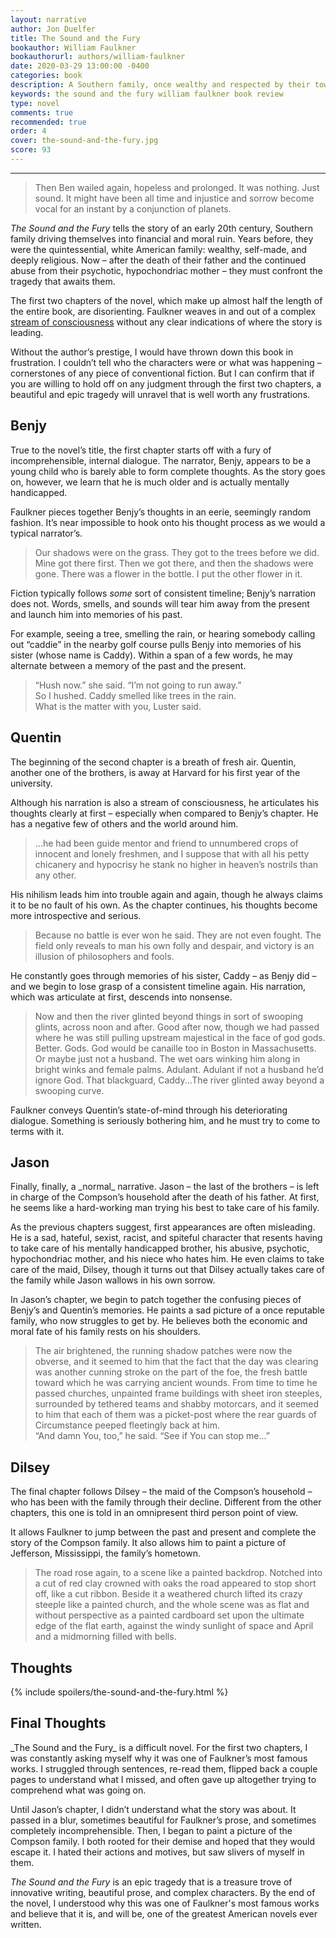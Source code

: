 ```yaml
---
layout: narrative
author: Jon Duelfer
title: The Sound and the Fury
bookauthor: William Faulkner
bookauthorurl: authors/william-faulkner
date: 2020-03-29 13:00:00 -0400
categories: book
description: A Southern family, once wealthy and respected by their town, drives itself into financial and moral ruin. Led by an abusive, hypochondriac mother and her spiteful youngest son, the family tries to redirect the course of their inevitable demise. Their rigid morals and stubbornness only bury them deeper. 
keywords: the sound and the fury william faulkner book review
type: novel
comments: true
recommended: true
order: 4
cover: the-sound-and-the-fury.jpg
score: 93
---
```

<hr/>

> Then Ben wailed again, hopeless and prolonged. It was nothing. Just sound. It might have been all time and injustice and sorrow become vocal for an instant by a conjunction of planets.

_The Sound and the Fury_ tells the story of an early 20th century, Southern family driving themselves into financial and moral ruin. Years before, they were the quintessential, white American family: wealthy, self-made, and deeply religious. Now – after the death of their father and the continued abuse from their psychotic, hypochondriac mother – they must confront the tragedy that awaits them.

The first two chapters of the novel, which make up almost half the length of the entire book, are disorienting. Faulkner weaves in and out of a complex [stream of consciousness](https://en.wikipedia.org/wiki/Stream_of_consciousness) without any clear indications of where the story is leading.

Without the author’s prestige, I would have thrown down this book in frustration. I couldn’t tell who the characters were or what was happening – cornerstones of any piece of conventional fiction. But I can confirm that if you are willing to hold off on any judgment through the first two chapters, a beautiful and epic tragedy will unravel that is well worth any frustrations.

<h2><strong>Benjy</strong></h2>
True to the novel’s title, the first chapter starts off with a fury of incomprehensible, internal dialogue. The narrator, Benjy, appears to be a young child who is barely able to form complete thoughts. As the story goes on, however, we learn that he is much older and is actually mentally handicapped.

Faulkner pieces together Benjy’s thoughts in an eerie, seemingly random fashion. It’s near impossible to hook onto his thought process as we would a typical narrator’s.
> Our shadows were on the grass. They got to the trees before we did. Mine got there first. Then we got there, and then the shadows were gone. There was a flower in the bottle. I put the other flower in it.

Fiction typically follows _some_ sort of consistent timeline; Benjy’s narration does not. Words, smells, and sounds will tear him away from the present and launch him into memories of his past.

For example, seeing a tree, smelling the rain, or hearing somebody calling out “caddie” in the nearby golf course pulls Benjy into memories of his sister (whose name is Caddy). Within a span of a few words, he may alternate between a memory of the past and the present.
> “Hush now.” she said. “I’m not going to run away.”<br/>
So I hushed. Caddy smelled like trees in the rain.<br/>
What is the matter with you, Luster said.

<h2><strong>Quentin</strong></h2>
The beginning of the second chapter is a breath of fresh air. Quentin, another one of the brothers, is away at Harvard for his first year of the university.

Although his narration is also a stream of consciousness, he articulates his thoughts clearly at first – especially when compared to Benjy’s chapter. He has a negative few of others and the world around him.
> ...he had been guide mentor and friend to unnumbered crops of innocent and lonely freshmen, and I suppose that with all his petty chicanery and hypocrisy he stank no higher in heaven’s nostrils than any other.

His nihilism leads him into trouble again and again, though he always claims it to be no fault of his own. As the chapter continues, his thoughts become more introspective and serious.
>  Because no battle is ever won he said. They are not even fought. The field only reveals to man his own folly and despair, and victory is an illusion of philosophers and fools.

He constantly goes through memories of his sister, Caddy – as Benjy did – and we begin to lose grasp of a consistent timeline again. His narration, which was articulate at first, descends into nonsense. 
> Now and then the river glinted beyond things in sort of swooping glints, across noon and after. Good after now, though we had passed where he was still pulling upstream majestical in the face of god gods. Better. Gods. God would be canaille too in Boston in Massachusetts. Or maybe just not a husband. The wet oars winking him along in bright winks and female palms. Adulant. Adulant if not a husband he’d ignore God. That blackguard, Caddy...The river glinted away beyond a swooping curve.

Faulkner conveys Quentin’s state-of-mind through his deteriorating dialogue. Something is seriously bothering him, and he must try to come to terms with it.

<h2><strong>Jason</strong></h2>
Finally, finally, a _normal_ narrative. Jason – the last of the brothers – is left in charge of the Compson’s household after the death of his father. At first, he seems like a hard-working man trying his best to take care of his family.

As the previous chapters suggest, first appearances are often misleading. He is a sad, hateful, sexist, racist, and spiteful character that resents having to take care of his mentally handicapped brother, his abusive, psychotic, hypochondriac mother, and his niece who hates him. He even claims to take care of the maid, Dilsey, though it turns out that Dilsey actually takes care of the family while Jason wallows in his own sorrow.

In Jason’s chapter, we begin to patch together the confusing pieces of Benjy’s and Quentin’s memories. He paints a sad picture of a once reputable family, who now struggles to get by. He believes both the economic and moral fate of his family rests on his shoulders.
> The air brightened, the running shadow patches were now the obverse, and it seemed to him that the fact that the day was clearing was another cunning stroke on the part of the foe, the fresh battle toward which he was carrying ancient wounds. From time to time he passed churches, unpainted frame buildings with sheet iron steeples, surrounded by tethered teams and shabby motorcars, and it seemed to him that each of them was a picket-post where the rear guards of Circumstance peeped fleetingly back at him.<br/>
“And damn You, too,” he said. “See if You can stop me...”

<h2><strong>Dilsey</strong></h2>
The final chapter follows Dilsey – the maid of the Compson’s household – who has been with the family through their decline. Different from the other chapters, this one is told in an omnipresent third person point of view.

It allows Faulkner to jump between the past and present and complete the story of the Compson family. It also allows him to paint a picture of Jefferson, Mississippi, the family’s hometown.
> The road rose again, to a scene like a painted backdrop. Notched into a cut of red clay crowned with oaks the road appeared to stop short off, like a cut ribbon. Beside it a weathered church lifted its crazy steeple like a painted church, and the whole scene was as flat and without perspective as a painted cardboard set upon the ultimate edge of the flat earth, against the windy sunlight of space and April and a midmorning filled with bells. 

<h2><strong>Thoughts </strong></h2>
{% include spoilers/the-sound-and-the-fury.html %}

<h2><strong>Final Thoughts</strong></h2>
_The Sound and the Fury_ is a difficult novel. For the first two chapters, I was constantly asking myself why it was one of Faulkner’s most famous works. I struggled through sentences, re-read them, flipped back a couple pages to understand what I missed, and often gave up altogether trying to comprehend what was going on.

Until Jason’s chapter, I didn’t understand what the story was about. It passed in a blur, sometimes beautiful for Faulkner’s prose, and sometimes completely incomprehensible. Then, I began to paint a picture of the Compson family. I both rooted for their demise and hoped that they would escape it. I hated their actions and motives, but saw slivers of myself in them.

_The Sound and the Fury_ is an epic tragedy that is a treasure trove of innovative writing, beautiful prose, and complex characters. By the end of the novel, I understood why this was one of Faulkner's most famous works and believe that it is, and will be, one of the greatest American novels ever written.